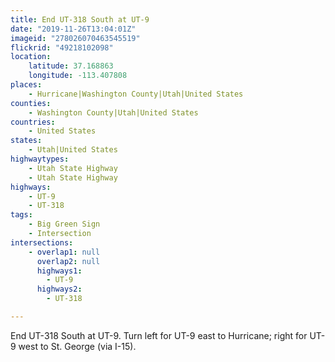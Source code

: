 ```yaml
---
title: End UT-318 South at UT-9
date: "2019-11-26T13:04:01Z"
imageid: "278026070463545519"
flickrid: "49218102098"
location:
    latitude: 37.168863
    longitude: -113.407808
places:
    - Hurricane|Washington County|Utah|United States
counties:
    - Washington County|Utah|United States
countries:
    - United States
states:
    - Utah|United States
highwaytypes:
    - Utah State Highway
    - Utah State Highway
highways:
    - UT-9
    - UT-318
tags:
    - Big Green Sign
    - Intersection
intersections:
    - overlap1: null
      overlap2: null
      highways1:
        - UT-9
      highways2:
        - UT-318

---
```

End UT-318 South at UT-9.  Turn left for UT-9 east to Hurricane; right for UT-9 west to St. George (via I-15).